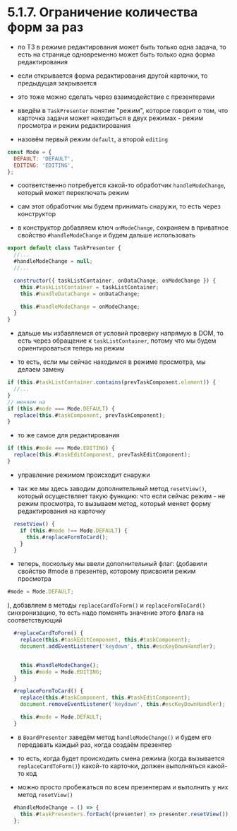 # 5.1.7. Ограничение количества форм за раз

- по ТЗ в режиме редактирования может быть только одна задача, то есть на странице одновременно может быть только одна форма редактирования

- если открывается форма редактирования другой карточки, то предыдущая закрывается

- это тоже можно сделать через взаимодействие с презентерами

- введём в `TaskPresenter` понятие "режим", которое говорит о том, что карточка задачи может находиться в двух режимах - режим просмотра и режим редактирования

- назовём первый режим `default`, а второй `editing`

```js
const Mode = {
  DEFAULT: 'DEFAULT',
  EDITING: 'EDITING',
};
```

- соответственно потребуется какой-то обработчик `handleModeChange`, который может переключать режим

- сам этот обработчик мы будем принимать снаружи, то есть через конструктор

- в конструктор добавляем ключ `onModeChange`, сохраняем в приватное свойство `#handleModeChange` и будем дальше использовать

```js
export default class TaskPresenter {
  //...
  #handleModeChange = null;
  //...

  constructor({ taskListContainer, onDataChange, onModeChange }) {
    this.#taskListContainer = taskListContainer;
    this.#handleDataChange = onDataChange;

    this.#handleModeChange = onModeChange;
  }
}
```

- дальше мы избавляемся от условий проверку напрямую в DOM, то есть через обращение к `taskListContainer`, потому что мы будем ориентироваться теперь на режим

- то есть, если мы сейчас находимся в режиме просмотра, мы делаем замену

```js
if (this.#taskListContainer.contains(prevTaskComponent.element)) {
  //...
}
// меняем на
if (this.#mode === Mode.DEFAULT) {
  replace(this.#taskComponent, prevTaskComponent);
}
```

- то же самое для редактирования

```js
if (this.#mode === Mode.EDITING) {
  replace(this.#taskEditComponent, prevTaskEditComponent);
}
```

- управление режимом происходит снаружи

- так же мы здесь заводим дополнительный метод `resetView()`, который осуществляет такую функцию: что если сейчас режим - не режим просмотра, то вызываем метод, который меняет форму редактирования на карточку

```js
  resetView() {
    if (this.#mode !== Mode.DEFAULT) {
      this.#replaceFormToCard();
    }
  }
```

- теперь, поскольку мы ввели дополнительный флаг:
  (добавили свойство #mode в презентер, которому присвоили режим просмотра

```js
#mode = Mode.DEFAULT;
```

), добавляем в методы `replaceCardToForm()` и `replaceFormToCard()` синхронизацию, то есть надо поменять значение этого флага на соответствующий

```js
  #replaceCardToForm() {
    replace(this.#taskEditComponent, this.#taskComponent);
    document.addEventListener('keydown', this.#escKeyDownHandler);


    this.#handleModeChange();
    this.#mode = Mode.EDITING;
  }

  #replaceFormToCard() {
    replace(this.#taskComponent, this.#taskEditComponent);
    document.removeEventListener('keydown', this.#escKeyDownHandler);

    this.#mode = Mode.DEFAULT;
  }
```

- в `BoardPresenter` заведём метод `handleModeChange()` и будем его передавать каждый раз, когда создаём презентер

- то есть, когда будет происходить смена режима (когда вызывается `replaceCardToForm()`) какой-то карточки, должен выполняться какой-то код

- можно просто пробежаться по всем презентерам и выполнить у них метод `resetView()`

```js
  #handleModeChange = () => {
    this.#taskPresenters.forEach((presenter) => presenter.resetView());
  };
```
